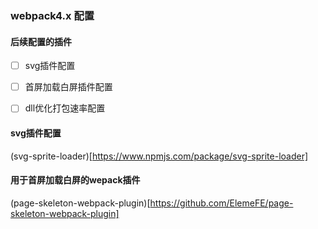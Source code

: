 ### webpack4.x 配置

#### 后续配置的插件

- [ ] svg插件配置
- [ ] 首屏加载白屏插件配置
- [ ] dll优化打包速率配置


#### svg插件配置
(svg-sprite-loader)[https://www.npmjs.com/package/svg-sprite-loader]

#### 用于首屏加载白屏的wepack插件

(page-skeleton-webpack-plugin)[https://github.com/ElemeFE/page-skeleton-webpack-plugin]
